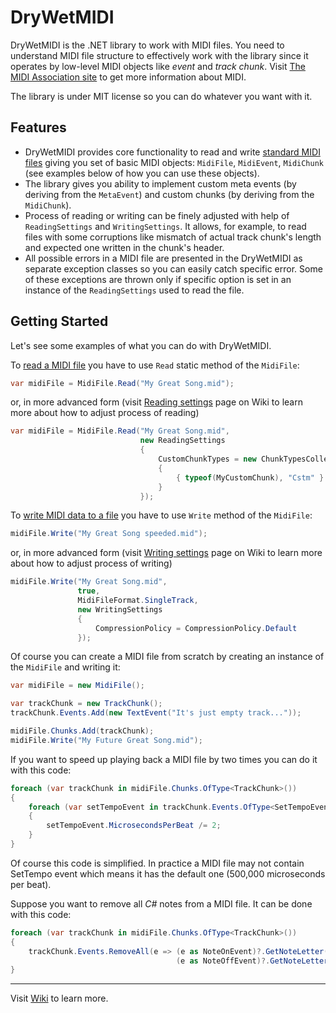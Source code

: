 # DryWetMIDI

DryWetMIDI is the .NET library to work with MIDI files. You need to understand MIDI file structure to effectively work with the library since it operates by low-level MIDI objects like *event* and *track chunk*. Visit [The MIDI Association site](https://www.midi.org) to get more information about MIDI.

The library is under MIT license so you can do whatever you want with it.

## Features

* DryWetMIDI provides core functionality to read and write [standard MIDI files](https://www.midi.org/specifications/category/smf-specifications) giving you set of basic MIDI objects: ```MidiFile```, ```MidiEvent```, ```MidiChunk``` (see examples below of how you can use these objects).
* The library gives you ability to implement custom meta events (by deriving from the ```MetaEvent```) and custom chunks (by deriving from the ```MidiChunk```).
* Process of reading or writing can be finely adjusted with help of ```ReadingSettings``` and ```WritingSettings```. It allows, for example, to read files with some corruptions like mismatch of actual track chunk's length and expected one written in the chunk's header.
* All possible errors in a MIDI file are presented in the DryWetMIDI as separate exception classes so you can easily catch specific error. Some of these exceptions are thrown only if specific option is set in an instance of the ```ReadingSettings``` used to read the file.

## Getting Started

Let's see some examples of what you can do with DryWetMIDI.

To [read a MIDI file](https://github.com/melanchall/drymidi/wiki/Reading-a-MIDI-file) you have to use ```Read``` static method of the ```MidiFile```:

```csharp
var midiFile = MidiFile.Read("My Great Song.mid");
```

or, in more advanced form (visit [Reading settings](https://github.com/melanchall/drywetmidi/wiki/Reading-settings) page on Wiki to learn more about how to adjust process of reading)

```csharp
var midiFile = MidiFile.Read("My Great Song.mid",
                             new ReadingSettings
                             {
                                 CustomChunkTypes = new ChunkTypesCollection
                                 {
                                     { typeof(MyCustomChunk), "Cstm" }
                                 }
                             });
```

To [write MIDI data to a file](https://github.com/melanchall/drymidi/wiki/Writing-a-MIDI-file) you have to use ```Write``` method of the ```MidiFile```:

```csharp
midiFile.Write("My Great Song speeded.mid");
```

or, in more advanced form (visit [Writing settings](https://github.com/melanchall/drywetmidi/wiki/Writing-settings) page on Wiki to learn more about how to adjust process of writing)

```csharp
midiFile.Write("My Great Song.mid",
               true,
               MidiFileFormat.SingleTrack,
               new WritingSettings
               {
                   CompressionPolicy = CompressionPolicy.Default
               });
```

Of course you can create a MIDI file from scratch by creating an instance of the ```MidiFile``` and writing it:

```csharp
var midiFile = new MidiFile();

var trackChunk = new TrackChunk();
trackChunk.Events.Add(new TextEvent("It's just empty track..."));

midiFile.Chunks.Add(trackChunk);
midiFile.Write("My Future Great Song.mid");
```

If you want to speed up playing back a MIDI file by two times you can do it with this code:

```csharp                   
foreach (var trackChunk in midiFile.Chunks.OfType<TrackChunk>())
{
    foreach (var setTempoEvent in trackChunk.Events.OfType<SetTempoEvent>())
    {
        setTempoEvent.MicrosecondsPerBeat /= 2;
    }
}
```

Of course this code is simplified. In practice a MIDI file may not contain SetTempo event which means it has the default one (500,000 microseconds per beat).

Suppose you want to remove all *C#* notes from a MIDI file. It can be done with this code:

```csharp
foreach (var trackChunk in midiFile.Chunks.OfType<TrackChunk>())
{
    trackChunk.Events.RemoveAll(e => (e as NoteOnEvent)?.GetNoteLetter() == NoteLetter.CSharp ||
                                     (e as NoteOffEvent)?.GetNoteLetter() == NoteLetter.CSharp);
}
```
------------------
Visit [Wiki](https://github.com/melanchall/drymidi/wiki) to learn more.
